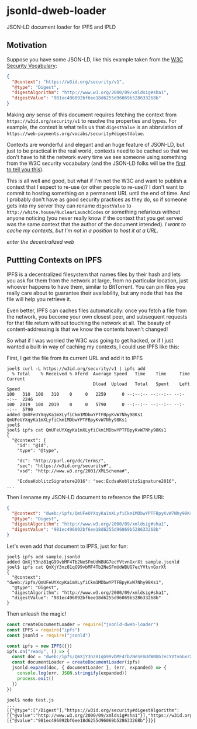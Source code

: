 # jsonld-dweb-loader
JSON-LD document loader for IPFS and IPLD

## Motivation

Suppose you have some JSON-LD, like this example taken from the [W3C Security Vocabulary](https://web-payments.org/vocabs/security#Digest):
```json
{
  "@context": "https://w3id.org/security/v1",
  "@type": "Digest",
  "digestAlgorithm": "http://www.w3.org/2000/09/xmldsig#sha1",
  "digestValue": "981ec496092bf6ee18d6255d96069b528633268b"
}
```

Making _any_ sense of this document requires fetching the context from `https://w3id.org/security/v1` to resolve the properties and types. For example, the context is what tells us that `digestValue` is an abbrviation of `https://web-payments.org/vocabs/security#digestValue`.

Contexts are wonderful and elegant and an huge feature of JSON-LD, but just to be practical in the real world, contexts need to be cached so that we don't have to hit the network every time we see someone using something from the W3C security vocabulary (and the JSON-LD folks will be the [first to tell you this](http://manu.sporny.org/2016/json-ld-context-caching/)).

This is all well and good, but what if I'm not the W3C and want to publish a context that I expect to re-use (or other people to re-use)? I don't want to commit to hosting something on a permanent URL until the end of time. And I probably don't have as good security practices as they do, so if someone gets into my server they can rename `digestValue` to `http://white.house/NuclearLaunchCodes` or something nefarious without anyone noticing (you never really know if the context that you get served was the same context that the author of the document intended). _I want to cache my contexts, but I'm not in a position to host it at a URL._

_enter the decentralized web_

## Puttting Contexts on IPFS

IPFS is a decentralized filesystem that names files by their hash and lets you ask for them from the network at large, from no particular location, just whoever happens to have them, similar to BitTorrent. You can pin files you really care about to guarantee their availability, but any node that has the file will help you retrieve it.

Even better, IPFS can caches files automatically: once you fetch a file from the network, you become your own closest peer, and subsequent requests for that file return without touching the network at all. The beauty of content-addressing is that we know the contents haven't changed!

So what if I was worried the W3C was going to get hacked, or if I just wanted a built-in way of caching my contexts, I could use IPFS like this:

First, I get the file from its current URL and add it to IPFS

```
joel$ curl -L https://w3id.org/security/v1 | ipfs add
  % Total    % Received % Xferd  Average Speed   Time    Time     Time  Current
                                 Dload  Upload   Total   Spent    Left  Speed
100   310  100   310    0     0   2259      0 --:--:-- --:--:-- --:--:--  2246
100  2019  100  2019    0     0   5790      0 --:--:-- --:--:-- --:--:--  5790
added QmUFeUYXqyKa1mXLyfiCkm1MDbwYPTFBpyKvW7Nhy98Ks1 QmUFeUYXqyKa1mXLyfiCkm1MDbwYPTFBpyKvW7Nhy98Ks1
joel$
joel$ ipfs cat QmUFeUYXqyKa1mXLyfiCkm1MDbwYPTFBpyKvW7Nhy98Ks1
{
  "@context": {
    "id": "@id",
    "type": "@type",

    "dc": "http://purl.org/dc/terms/",
    "sec": "https://w3id.org/security#",
    "xsd": "http://www.w3.org/2001/XMLSchema#",

    "EcdsaKoblitzSignature2016": "sec:EcdsaKoblitzSignature2016",
...
```

Then I rename my JSON-LD document to reference the IPFS URI:

```json
{
  "@context": "dweb:/ipfs/QmUFeUYXqyKa1mXLyfiCkm1MDbwYPTFBpyKvW7Nhy98Ks1",
  "@type": "Digest",
  "digestAlgorithm": "http://www.w3.org/2000/09/xmldsig#sha1",
  "digestValue": "981ec496092bf6ee18d6255d96069b528633268b"
}
```

Let's even add _that_ document to IPFS, just for fun:
```
joel$ ipfs add sample.jsonld 
added QmXjY3nz81qG99vbMF4Tb2NeSFmUdWBUG7ecYVtvnGxrXt sample.jsonld
joel$ ipfs cat QmXjY3nz81qG99vbMF4Tb2NeSFmUdWBUG7ecYVtvnGxrXt
{
  "@context": "dweb:/ipfs/QmUFeUYXqyKa1mXLyfiCkm1MDbwYPTFBpyKvW7Nhy98Ks1",
  "@type": "Digest",
  "digestAlgorithm": "http://www.w3.org/2000/09/xmldsig#sha1",
  "digestValue": "981ec496092bf6ee18d6255d96069b528633268b"
}
```

Then unleash the magic!
```javascript
const createDocumentLoader = require("jsonld-dweb-loader")
const IPFS = require("ipfs")
const jsonld = require("jsonld")

const ipfs = new IPFS({})
ipfs.on("ready", () => {
  const doc = "dweb:/ipfs/QmXjY3nz81qG99vbMF4Tb2NeSFmUdWBUG7ecYVtvnGxrXt"
  const documentLoader = createDocumentLoader(ipfs)
  jsonld.expand(doc, { documentLoader }, (err, expanded) => {
    console.log(err, JSON.stringify(expanded))
    process.exit()
  })
})
```

```
joel$ node test.js 
...
[{"@type":["/Digest"],"https://w3id.org/security#digestAlgorithm":[{"@value":"http://www.w3.org/2000/09/xmldsig#sha1"}],"https://w3id.org/security#digestValue":[{"@value":"981ec496092bf6ee18d6255d96069b528633268b"}]}]
```
